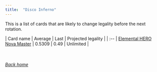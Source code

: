 ```yaml
---
title:  "Disco Inferno"
---
```


This is a list of cards that are likely to change legality before the next rotation.

| Card name | Average | Last | Projected legality |
| :-- |
[Elemental HERO Nova Master](https://db.ygoprodeck.com/card/?search=Elemental%20HERO%20Nova%20Master) | 0.5309 | 0.49 | Unlimited |

<br>

###### [Back home](index)